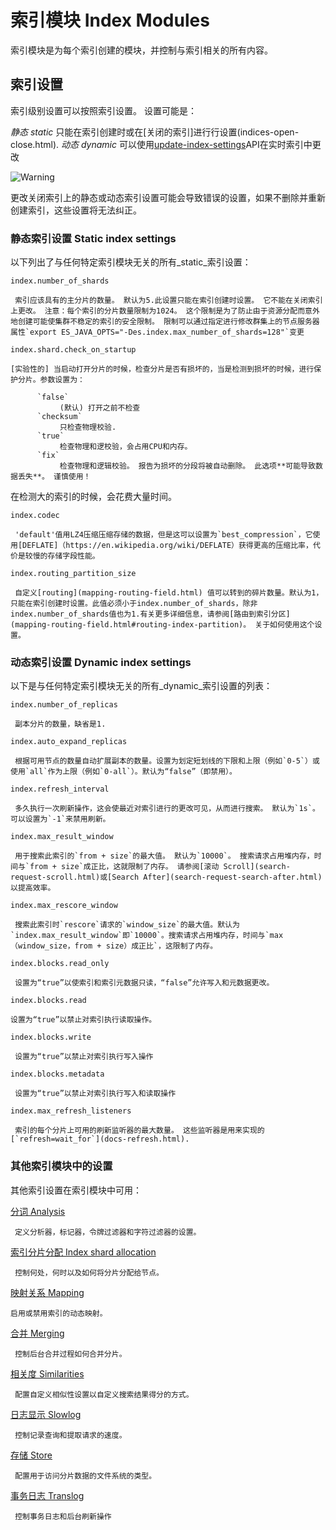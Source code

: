 # 索引模块 Index Modules

索引模块是为每个索引创建的模块，并控制与索引相关的所有内容。

## 索引设置

索引级别设置可以按照索引设置。 设置可能是：

_静态 static_
     只能在索引创建时或在[关闭的索引]进行行设置(indices-open-close.html). 
_动态 dynamic_
     可以使用[update-index-settings](indices-update-settings.html)API在实时索引中更改

![Warning](https://www.elastic.co/guide/en/elasticsearch/reference/current/images/icons/warning.png)

更改关闭索引上的静态或动态索引设置可能会导致错误的设置，如果不删除并重新创建索引，这些设置将无法纠正。

### 静态索引设置 Static index settings

以下列出了与任何特定索引模块无关的所有_static_索引设置：

`index.number_of_shards`

     索引应该具有的主分片的数量。 默认为5.此设置只能在索引创建时设置。 它不能在关闭索引上更改。 注意：每个索引的分片数量限制为1024。 这个限制是为了防止由于资源分配而意外地创建可能使集群不稳定的索引的安全限制。 限制可以通过指定进行修改群集上的节点服务器属性`export ES_JAVA_OPTS="-Des.index.max_number_of_shards=128"`变更

`index.shard.check_on_startup`

    [实验性的] 当启动打开分片的时候，检查分片是否有损坏的，当是检测到损坏的时候，进行保护分片。参数设置为：

          `false`
               (默认) 打开之前不检查
          `checksum`
               只检查物理校验. 
          `true`
               检查物理和逻校验，会占用CPU和内存。
          `fix`
               检查物理和逻辑校验。 报告为损坏的分段将被自动删除。 此选项**可能导致数据丢失**。 谨慎使用！

在检测大的索引的时候，会花费大量时间。

`index.codec`
     
     'default'值用LZ4压缩压缩存储的数据，但是这可以设置为`best_compression`，它使用[DEFLATE]（https://en.wikipedia.org/wiki/DEFLATE）获得更高的压缩比率，代价是较慢的存储字段性能。

`index.routing_partition_size`

     自定义[routing](mapping-routing-field.html) 值可以转到的碎片数量。默认为1，只能在索引创建时设置。此值必须小于index.number_of_shards，除非index.number_of_shards值也为1.有关更多详细信息，请参阅[路由到索引分区](mapping-routing-field.html#routing-index-partition)。 关于如何使用这个设置。

### 动态索引设置 Dynamic index settings

以下是与任何特定索引模块无关的所有_dynamic_索引设置的列表：

`index.number_of_replicas`
     
     副本分片的数量，缺省是1. 

`index.auto_expand_replicas`
     
     根据可用节点的数量自动扩展副本的数量。设置为划定短划线的下限和上限（例如`0-5`）或使用`all`作为上限（例如`0-all`）。默认为“false”（即禁用）。

`index.refresh_interval`
    
     多久执行一次刷新操作，这会使最近对索引进行的更改可见，从而进行搜索。 默认为`1s`。 可以设置为`-1`来禁用刷新。

`index.max_result_window`

     用于搜索此索引的`from + size`的最大值。 默认为`10000`。 搜索请求占用堆内存，时间与`from + size`成正比，这就限制了内存。 请参阅[滚动 Scroll](search-request-scroll.html)或[Search After](search-request-search-after.html)以提高效率。

`index.max_rescore_window`
     
     搜索此索引时`rescore`请求的`window_size`的最大值。默认为`index.max_result_window`即`10000`。搜索请求占用堆内存，时间与`max（window_size，from + size）成正比`，这限制了内存。

`index.blocks.read_only`
     
     设置为“true”以使索引和索引元数据只读，“false”允许写入和元数据更改。

`index.blocks.read`
    
    设置为“true”以禁止对索引执行读取操作。

`index.blocks.write`
     
     设置为“true”以禁止对索引执行写入操作

`index.blocks.metadata`

     设置为“true”以禁止对索引执行写入和读取操作

`index.max_refresh_listeners`

     索引的每个分片上可用的刷新监听器的最大数量。 这些监听器是用来实现的[`refresh=wait_for`](docs-refresh.html). 

### 其他索引模块中的设置

其他索引设置在索引模块中可用：

[分词 Analysis](analysis.html)
    
     定义分析器，标记器，令牌过滤器和字符过滤器的设置。

[索引分片分配 Index shard allocation](index-modules-allocation.html)

     控制何处，何时以及如何将分片分配给节点。 

[映射关系 Mapping](index-modules-mapper.html)

    启用或禁用索引的动态映射。

[合并 Merging](index-modules-merge.html)

     控制后台合并过程如何合并分片。

[相关度 Similarities](index-modules-similarity.html)

     配置自定义相似性设置以自定义搜索结果得分的方式。

[日志显示 Slowlog](index-modules-slowlog.html)

     控制记录查询和提取请求的速度。

[存储 Store](index-modules-store.html)

     配置用于访问分片数据的文件系统的类型。

[事务日志 Translog](index-modules-translog.html)

     控制事务日志和后台刷新操作